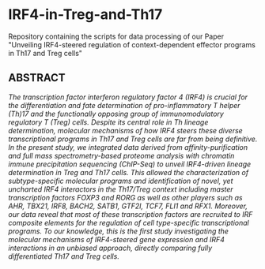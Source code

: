 # IRF4-in-Treg-and-Th17
Repository containing the scripts for data processing of our Paper "Unveiling IRF4-steered regulation of context-dependent effector programs in Th17 and Treg cells"


## ABSTRACT

*The transcription factor interferon regulatory factor 4 (IRF4) is crucial for the differentiation and fate determination of pro-inflammatory T helper (Th)17 and the functionally opposing group of immunomodulatory regulatory T (Treg) cells. Despite its central role in Th lineage determination, molecular mechanisms of how IRF4 steers these diverse transcriptional programs in Th17 and Treg cells are far from being definitive. In the present study, we integrated data derived from affinity-purification and full mass spectrometry-based proteome analysis with chromatin immune precipitation sequencing (ChIP-Seq) to unveil IRF4-driven lineage determination in Treg and Th17 cells. This allowed the characterization of subtype-specific molecular programs and identification of novel, yet uncharted IRF4 interactors in the Th17/Treg context including master transcription factors FOXP3 and RORG as well as other players such as AHR, TBX21, IRF8, BACH2, SATB1, GTF2I, TCF7, FLI1 and RFX1. Moreover, our data reveal that most of these transcription factors are recruited to IRF composite elements for the regulation of cell type-specific transcriptional programs. To our knowledge, this is the first study investigating the molecular mechanisms of IRF4-steered gene expression and IRF4 interactions in an unbiased approach, directly comparing fully differentiated Th17 and Treg cells.*
